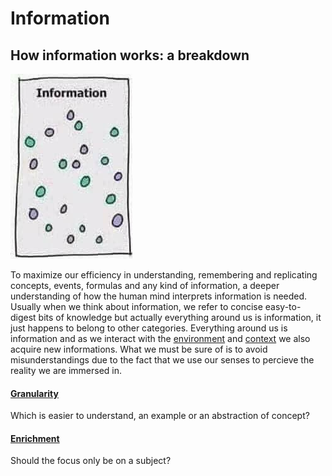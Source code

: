 # Information

## How information works: a breakdown

![](/assets/images/information.png)

To maximize our efficiency in understanding, remembering and replicating concepts, events, formulas and any kind of information, a deeper understanding of how the human mind interprets information is needed. Usually when we think about information, we refer to concise easy-to-digest bits of knowledge but actually everything around us is information, it just happens to belong to other categories. Everything around us is information and as we interact with the [environment](/learning/data/environment.md) and [context](/learning/data/context.md) we also acquire new informations. What we must be sure of is to avoid misunderstandings due to the fact that we use our senses to percieve the reality we are immersed in.

#### [Granularity](/learning/information/granularity.md)

Which is easier to understand, an example or an abstraction of concept?

#### [Enrichment](/learning/information/enrichment.md)

Should the focus only be on a subject?